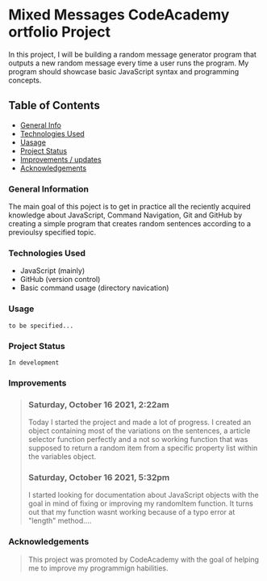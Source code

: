 # Mixed Messages CodeAcademy ortfolio Project
 In this project, I will be building a random message generator program that outputs a new random message every time a user runs the program. My program should showcase basic JavaScript syntax and programming concepts.

## Table of Contents
* [General Info ](#general-information)
* [Technologies Used](#technologies-used)
* [Uasage](#usage)
* [Project Status](#project-status)
* [Improvements / updates](#improvements)
* [Acknowledgements](#acknowledgements)

### General Information
The main goal of this poject is to get in practice all the reciently acquired knowledge about JavaScript, Command Navigation, Git and GitHub by creating a simple program that creates random sentences according to a previoulsy specified topic.

### Technologies Used
- JavaScript (mainly)
- GitHub (version control)
- Basic command usage (directory navication)

### Usage
`to be specified...`

### Project Status
`In development`

### Improvements
> ### Saturday, October 16 2021, 2:22am
>Today I started the project and made a lot of progress.
>I created an object containing most of the variations on the sentences, a article selector function perfectly and a not so working function that was supposed to return a  random item from a specific property list within the variables object.  
>### Saturday, October 16 2021, 5:32pm
>I started looking for documentation about JavaScript objects with the goal in mind of fixing or improving my randomItem function. It turns out that my function wasnt working because of a typo error at "length" method....

### Acknowledgements
> This project was promoted by CodeAcademy with the goal of helping me to improve my programmign habilities. 